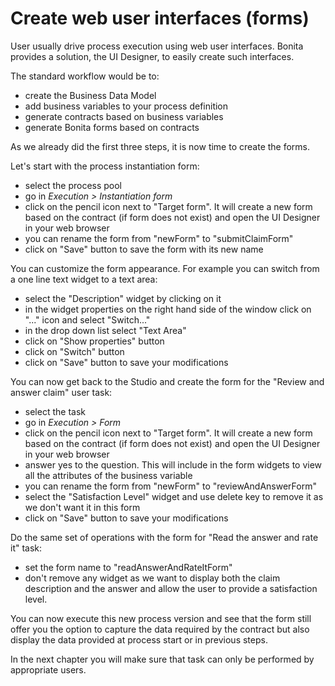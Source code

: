 # Create web user interfaces (forms)

User usually drive process execution using web user interfaces. Bonita provides a solution, the UI Designer, to easily create such interfaces.

The standard workflow would be to:
- create the Business Data Model
- add business variables to your process definition
- generate contracts based on business variables
- generate Bonita forms based on contracts

As we already did the first three steps, it is now time to create the forms.

Let's start with the process instantiation form:
- select the process pool
- go in *Execution > Instantiation form*
- click on the pencil icon next to "Target form". It will create a new form based on the contract (if form does not exist) and open the UI Designer in your web browser
- you can rename the form from "newForm" to "submitClaimForm"
- click on "Save" button to save the form with its new name

You can customize the form appearance. For example you can switch from a one line text widget to a text area:
- select the "Description" widget by clicking on it
- in the widget properties on the right hand side of the window click on "..." icon and select "Switch..."
- in the drop down list select "Text Area"
- click on "Show properties" button
- click on "Switch" button
- click on "Save" button to save your modifications

You can now get back to the Studio and create the form for the "Review and answer claim" user task:
- select the task
- go in *Execution > Form*
- click on the pencil icon next to "Target form". It will create a new form based on the contract (if form does not exist) and open the UI Designer in your web browser
- answer yes to the question. This will include in the form widgets to view all the attributes of the business variable
- you can rename the form from "newForm" to "reviewAndAnswerForm"
- select the "Satisfaction Level" widget and use delete key to remove it as we don't want it in this form
- click on "Save" button to save your modifications

Do the same set of operations with the form for "Read the answer and rate it" task:
- set the form name to "readAnswerAndRateItForm"
- don't remove any widget as we want to display both the claim description and the answer and allow the user to provide a satisfaction level.

You can now execute this new process version and see that the form still offer you the option to capture the data required by the contract but also display the data provided at process start or in previous steps.

In the next chapter you will make sure that task can only be performed by appropriate users.
